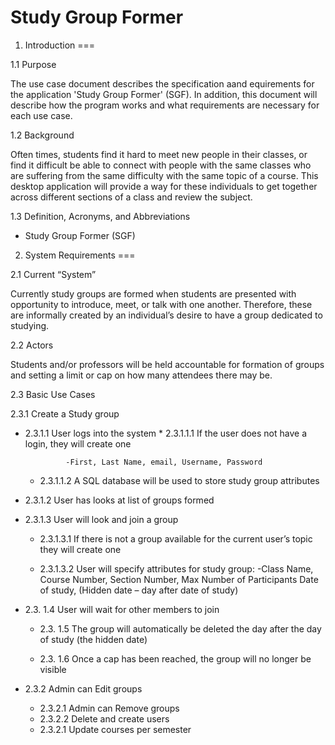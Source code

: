 Study Group Former
=======

1. Introduction
===

1.1 Purpose

The use case document describes the specification aand equirements for the application 'Study Group Former' (SGF). In addition, this document will describe how the program works and what requirements are necessary for each use case.

1.2 Background

Often times, students find it hard to meet new people in their classes, or find it difficult be able to connect with people with the same classes who are suffering from the same difficulty with the same topic of a course. This desktop application will provide a way for these individuals to get together across different sections of a class and review the subject.

1.3 Definition, Acronyms, and Abbreviations

  * Study Group Former 		(SGF)

2. System Requirements
===

2.1 Current “System”

Currently study groups are formed when students are presented with opportunity to introduce, meet, or talk with one another. Therefore, these are informally created by an individual’s desire to have a group dedicated to studying.

2.2 Actors

Students and/or professors will be held accountable for formation of groups and setting a limit or cap on how many attendees there may be.

2.3 Basic Use Cases

2.3.1 Create a Study group

* 2.3.1.1 User logs into the system
		* 2.3.1.1.1 If the user does not have a login, they will create one

			   -First, Last Name, email, Username, Password

	 *	2.3.1.1.2 A SQL database will be used to store study group attributes


* 2.3.1.2 User has looks at list of groups formed
* 2.3.1.3 User will look and join a group
	* 2.3.1.3.1 If there is not a group available for the current user’s topic they will create one

	*	2.3.1.3.2 User will specify attributes for study group:
			       -Class Name, Course Number, Section Number, Max Number of Participants
			        Date of study, (Hidden date – day after date of study)

* 2.3. 1.4 User will wait for other members to join

	* 2.3. 1.5 The group will automatically be deleted the day after the day of study (the hidden date)

	* 2.3. 1.6 Once a cap has been reached, the group will no longer be visible



* 2.3.2 Admin can Edit groups
	* 2.3.2.1 Admin can Remove groups
	* 2.3.2.2 Delete and create users
	* 2.3.2.1 Update courses per semester
